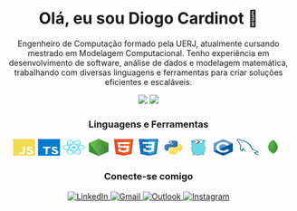 <!-- Título / Introdução -->
<h1 align="center">Olá, eu sou Diogo Cardinot 👋</h1>
<p align="center">
  Engenheiro de Computação formado pela UERJ, atualmente cursando mestrado em Modelagem Computacional.  
  Tenho experiência em desenvolvimento de software, análise de dados e modelagem matemática, trabalhando com diversas linguagens e ferramentas para criar soluções eficientes e escaláveis.
</p>

<!-- Stats do GitHub -->
<div align="center">
  <img height="180em" src="https://github-readme-stats.vercel.app/api?username=DiogoCardinot&show_icons=true&theme=dark&include_all_commits=true&count_private=true" />
  <img height="180em" src="https://github-readme-stats.vercel.app/api/top-langs/?username=DiogoCardinot&layout=compact&langs_count=7&theme=dark" />
</div>

<!-- Linguagens e Ferramentas -->
<h3 align="center">Linguagens e Ferramentas</h3>
<div align="center">
  <img alt="JavaScript" height="30" width="40" src="https://raw.githubusercontent.com/devicons/devicon/master/icons/javascript/javascript-plain.svg" />
  <img alt="TypeScript" height="30" width="40" src="https://raw.githubusercontent.com/devicons/devicon/master/icons/typescript/typescript-plain.svg" />
  <img alt="React" height="30" width="40" src="https://raw.githubusercontent.com/devicons/devicon/master/icons/react/react-original.svg" />
  <img alt="Node.js" height="30" width="40" src="https://raw.githubusercontent.com/devicons/devicon/master/icons/nodejs/nodejs-original.svg" />
  <img alt="HTML5" height="30" width="40" src="https://raw.githubusercontent.com/devicons/devicon/master/icons/html5/html5-original.svg" />
  <img alt="CSS3" height="30" width="40" src="https://raw.githubusercontent.com/devicons/devicon/master/icons/css3/css3-original.svg" />
  <img alt="Python" height="30" width="40" src="https://raw.githubusercontent.com/devicons/devicon/master/icons/python/python-original.svg" />
  <img alt="Go" height="30" width="40" src="https://raw.githubusercontent.com/devicons/devicon/master/icons/go/go-original.svg" />
  <img alt="C" height="30" width="40" src="https://raw.githubusercontent.com/devicons/devicon/master/icons/c/c-original.svg" />
  <img alt="SQL" height="30" width="40" src="https://raw.githubusercontent.com/devicons/devicon/master/icons/mysql/mysql-original.svg" />
  <img alt="MongoDB" height="30" width="40" src="https://raw.githubusercontent.com/devicons/devicon/master/icons/mongodb/mongodb-original.svg" />
</div>

<!-- Contato -->
<h3 align="center">Conecte-se comigo</h3>
<div align="center">
  <a href="https://www.linkedin.com/in/diogo-cardinot-441675194/" target="_blank">
    <img alt="LinkedIn" src="https://raw.githubusercontent.com/rahuldkjain/github-profile-readme-generator/master/src/images/icons/Social/linked-in-alt.svg" height="30" width="40" />
  </a>
  <a href="mailto:diogocardinotnf@gmail.com" target="_blank">
    <img alt="Gmail" height="30" width="40" src="https://upload.wikimedia.org/wikipedia/commons/7/7e/Gmail_icon_%282020%29.svg"/>
  </a>
  <a href="mailto:diogocardinotnf@hotmail.com" target="_blank">
    <img alt="Outlook" height="30" width="40" src="https://upload.wikimedia.org/wikipedia/commons/9/90/Outlook.com_icon_%282012-2019%29.svg" />
  </a>
  <a href="https://instagram.com/diogocardinot" target="_blank">
    <img alt="Instagram" src="https://raw.githubusercontent.com/rahuldkjain/github-profile-readme-generator/master/src/images/icons/Social/instagram.svg" height="30" width="40" />
  </a>
</div>
